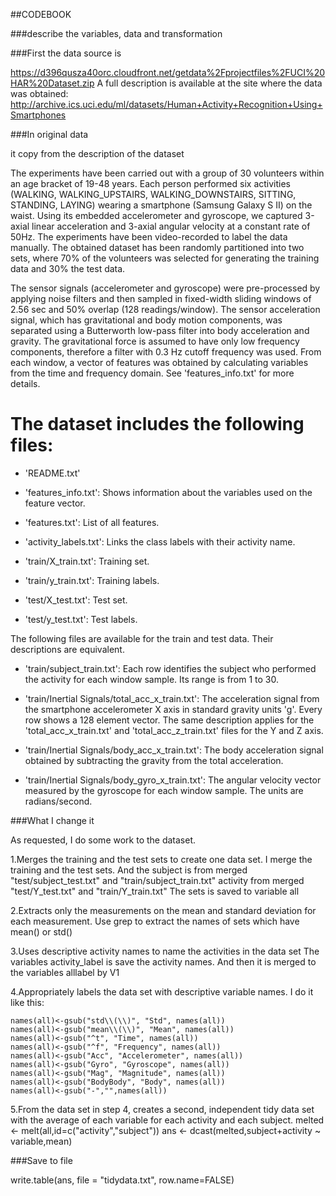 ##CODEBOOK

###describe the variables, data and transformation

###First the data source is 

https://d396qusza40orc.cloudfront.net/getdata%2Fprojectfiles%2FUCI%20HAR%20Dataset.zip
A full description is available at the site where the data was obtained:
http://archive.ics.uci.edu/ml/datasets/Human+Activity+Recognition+Using+Smartphones

###In original data

it copy from the description of the dataset


The experiments have been carried out with a group of 30 volunteers within an age bracket of 19-48 years. Each person performed six activities (WALKING, WALKING_UPSTAIRS, WALKING_DOWNSTAIRS, SITTING, STANDING, LAYING) wearing a smartphone (Samsung Galaxy S II) on the waist. Using its embedded accelerometer and gyroscope, we captured 3-axial linear acceleration and 3-axial angular velocity at a constant rate of 50Hz. The experiments have been video-recorded to label the data manually. The obtained dataset has been randomly partitioned into two sets, where 70% of the volunteers was selected for generating the training data and 30% the test data. 

The sensor signals (accelerometer and gyroscope) were pre-processed by applying noise filters and then sampled in fixed-width sliding windows of 2.56 sec and 50% overlap (128 readings/window). The sensor acceleration signal, which has gravitational and body motion components, was separated using a Butterworth low-pass filter into body acceleration and gravity. The gravitational force is assumed to have only low frequency components, therefore a filter with 0.3 Hz cutoff frequency was used. From each window, a vector of features was obtained by calculating variables from the time and frequency domain. See 'features_info.txt' for more details. 

The dataset includes the following files:
=========================================

- 'README.txt'

- 'features_info.txt': Shows information about the variables used on the feature vector.

- 'features.txt': List of all features.

- 'activity_labels.txt': Links the class labels with their activity name.

- 'train/X_train.txt': Training set.

- 'train/y_train.txt': Training labels.

- 'test/X_test.txt': Test set.

- 'test/y_test.txt': Test labels.

The following files are available for the train and test data. Their descriptions are equivalent. 

- 'train/subject_train.txt': Each row identifies the subject who performed the activity for each window sample. Its range is from 1 to 30. 

- 'train/Inertial Signals/total_acc_x_train.txt': The acceleration signal from the smartphone accelerometer X axis in standard gravity units 'g'. Every row shows a 128 element vector. The same description applies for the 'total_acc_x_train.txt' and 'total_acc_z_train.txt' files for the Y and Z axis. 

- 'train/Inertial Signals/body_acc_x_train.txt': The body acceleration signal obtained by subtracting the gravity from the total acceleration. 

- 'train/Inertial Signals/body_gyro_x_train.txt': The angular velocity vector measured by the gyroscope for each window sample. The units are radians/second. 


###What I change it

As requested, I do some work to the dataset.

1.Merges the training and the test sets to create one data set.
	I merge the training and the test sets. And the subject is from merged "test/subject_test.txt" and "train/subject_train.txt"
	activity from merged "test/Y_test.txt" and "train/Y_train.txt"
	The sets is saved to variable all

2.Extracts only the measurements on the mean and standard deviation for each measurement.
	Use grep to extract the names of sets which have mean() or std()

3.Uses descriptive activity names to name the activities in the data set
	The variables activity_label is save the activity names.
	And then it is merged to the variables alllabel by V1

4.Appropriately labels the data set with descriptive variable names.
	I do it like this:

	names(all)<-gsub("std\\(\\)", "Std", names(all))
	names(all)<-gsub("mean\\(\\)", "Mean", names(all))
	names(all)<-gsub("^t", "Time", names(all))
	names(all)<-gsub("^f", "Frequency", names(all))
	names(all)<-gsub("Acc", "Accelerometer", names(all))
	names(all)<-gsub("Gyro", "Gyroscope", names(all))
	names(all)<-gsub("Mag", "Magnitude", names(all))
	names(all)<-gsub("BodyBody", "Body", names(all))
	names(all)<-gsub("-","",names(all))

5.From the data set in step 4, creates a second, independent tidy data set with the average of each variable for each activity and each subject.
	melted <- melt(all,id=c("activity","subject"))
	ans <- dcast(melted,subject+activity ~ variable,mean)

###Save to file

write.table(ans, file = "tidydata.txt", row.name=FALSE)
